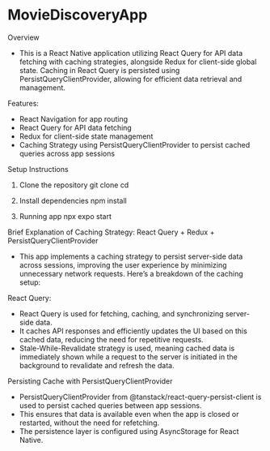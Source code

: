 # MovieDiscoveryApp

Overview
- This is a React Native application utilizing React Query for API data fetching with caching strategies, alongside Redux for client-side global state. Caching in React Query is persisted using PersistQueryClientProvider, allowing for efficient data retrieval and management.

Features:
- React Navigation for app routing
- React Query for API data fetching
- Redux for client-side state management
- Caching Strategy using PersistQueryClientProvider to persist cached queries across app sessions


Setup Instructions
1. Clone the repository
   git clone <repository-url>
   cd <repository-directory>

2. Install dependencies
   npm install

3. Running app
   npx expo start

   
Brief Explanation of Caching Strategy:
React Query + Redux + PersistQueryClientProvider
- This app implements a caching strategy to persist server-side data across sessions, improving the user experience by minimizing unnecessary network requests. Here’s a breakdown of the caching setup:

React Query: 
- React Query is used for fetching, caching, and synchronizing server-side data.
- It caches API responses and efficiently updates the UI based on this cached data, reducing the need for repetitive requests.
- Stale-While-Revalidate strategy is used, meaning cached data is immediately shown while a request to the server is initiated in the background to revalidate and refresh the data.


Persisting Cache with PersistQueryClientProvider
- PersistQueryClientProvider from @tanstack/react-query-persist-client is used to persist cached queries between app sessions.
- This ensures that data is available even when the app is closed or restarted, without the need for refetching.
- The persistence layer is configured using AsyncStorage for React Native.
